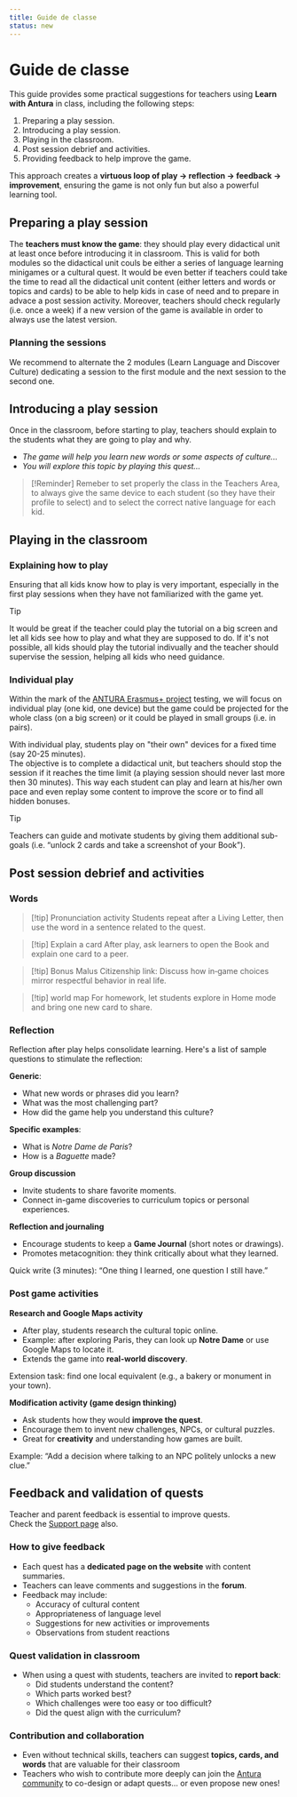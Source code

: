 ```yaml
---
title: Guide de classe
status: new
---
```


# Guide de classe

This guide provides some practical suggestions for teachers using **Learn with Antura** in class, including the following steps:  

1. Preparing a play session.  
2. Introducing a play session.  
3. Playing in the classroom.
4. Post session debrief and activities.
5. Providing feedback to help improve the game.  

This approach creates a **virtuous loop of play → reflection → feedback → improvement**, ensuring the game is not only fun but also a powerful learning tool.  

## Preparing a play session

The **teachers must know the game**: they should play every didactical unit at least once before introducing it in classroom. This is valid for both modules so the didactical unit couls be either a series of language learning minigames or a cultural quest. It would be even better if teachers could take the time to read all the didactical unit content (either letters and words or topics and cards) to be able to help kids in case of need and to prepare in advace a post session activity.
Moreover, teachers should check regularly (i.e. once a week) if a new version of the game is available in order to always use the latest version. 

### Planning the sessions

We recommend to alternate the 2 modules (Learn Language and Discover Culture) dedicating a session to the first module and the next session to the second one. 


## Introducing a play session

Once in the classroom, before starting to play, teachers should explain to the students what they are going to play and why.   

- _The game will help you learn new words or some aspects of culture..._  
- _You will explore this topic by playing this quest..._  

> [!Reminder]
> Remeber to set properly the class in the Teachers Area, to always give the same device to each student (so they have their profile to select) and to select the correct native language for each kid.

## Playing in the classroom

### Explaining how to play

Ensuring that all kids know how to play is very important, especially in the first play sessions when they have not familiarized with the game yet. 

> [!TIP]
> It would be great if the teacher could play the tutorial on a big screen and let all kids see how to play and what they are supposed to do. If it's not possible, all kids should play the tutorial indivually and the teacher should supervise the session, helping all kids who need guidance.

### Individual play 

Within the mark of the [ANTURA Erasmus+ project](../about/erasmus/index.md) testing, we will focus on individual play (one kid, one device) but the game could be projected for the whole class (on a big screen) or it could be played in small groups (i.e. in pairs).

With individual play, students play on "their own" devices for a fixed time (say 20-25 minutes).  
The objective is to complete a didactical unit, but teachers should stop the session if it reaches the time limit (a playing session should never last more then 30 minutes).
This way each student can play and learn at his/her own pace and even replay some content to improve the score or to find all hidden bonuses.  

> [!tip] 
> Teachers can guide and motivate students by giving them additional sub-goals (i.e. “unlock 2 cards and take a screenshot of your Book”).  

## Post session debrief and activities

### Words

> [!tip] Pronunciation activity
> Students repeat after a Living Letter, then use the word in a sentence related to the quest.  

> [!tip] Explain a card
> After play, ask learners to open the Book and explain one card to a peer.  

> [!tip] Bonus Malus
> Citizenship link: Discuss how in‑game choices mirror respectful behavior in real life.  

> [!tip] world map
> For homework, let students explore in Home mode and bring one new card to share.  

### Reflection

Reflection after play helps consolidate learning. 
Here's a list of sample questions to stimulate the reflection:  

**Generic**:  

- What new words or phrases did you learn?  
- What was the most challenging part?  
- How did the game help you understand this culture?  

**Specific examples**:  

- What is _Notre Dame de Paris_?  
- How is a _Baguette_ made?  

**Group discussion**  

- Invite students to share favorite moments.  
- Connect in-game discoveries to curriculum topics or personal experiences.  

**Reflection and journaling**  

- Encourage students to keep a **Game Journal** (short notes or drawings).  
- Promotes metacognition: they think critically about what they learned.  

Quick write (3 minutes): “One thing I learned, one question I still have.”  

### Post game activities

**Research and Google Maps activity**  

- After play, students research the cultural topic online.  
- Example: after exploring Paris, they can look up **Notre Dame** or use Google Maps to locate it.  
- Extends the game into **real-world discovery**.  

Extension task: find one local equivalent (e.g., a bakery or monument in your town).  

**Modification activity (game design thinking)**  

- Ask students how they would **improve the quest**.  
- Encourage them to invent new challenges, NPCs, or cultural puzzles.  
- Great for **creativity** and understanding how games are built.  

Example: “Add a decision where talking to an NPC politely unlocks a new clue.”  

## Feedback and validation of quests

Teacher and parent feedback is essential to improve quests.  
Check the [Support page](./support.md) also.  

### How to give feedback

- Each quest has a **dedicated page on the website** with content summaries.  
- Teachers can leave comments and suggestions in the **forum**.  
- Feedback may include:  
  - Accuracy of cultural content  
  - Appropriateness of language level  
  - Suggestions for new activities or improvements  
  - Observations from student reactions  

### Quest validation in classroom

- When using a quest with students, teachers are invited to **report back**:  
  - Did students understand the content?  
  - Which parts worked best?  
  - Which challenges were too easy or too difficult?  
  - Did the quest align with the curriculum?  

### Contribution and collaboration

- Even without technical skills, teachers can suggest **topics, cards, and words** that are valuable for their classroom
- Teachers who wish to contribute more deeply can join the [Antura community](https://antura.discourse.group/) to co-design or adapt quests... or even propose new ones!  
